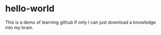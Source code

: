 # hello-world
This is a demo of learning github
If only I can just download a knowledge into  my brain.
